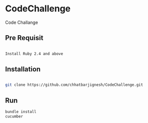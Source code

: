 # CodeChallenge
Code Challange

## Pre Requisit

```bash

Install Ruby 2.4 and above

```

## Installation

```bash

git clone https://github.com/chhatbarjignesh/CodeChallenge.git

```

## Run

```bash
bundle install
cucumber

```
